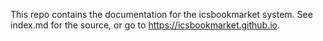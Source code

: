 This repo contains the documentation for the icsbookmarket system. See index.md for the source, or go to https://icsbookmarket.github.io.
